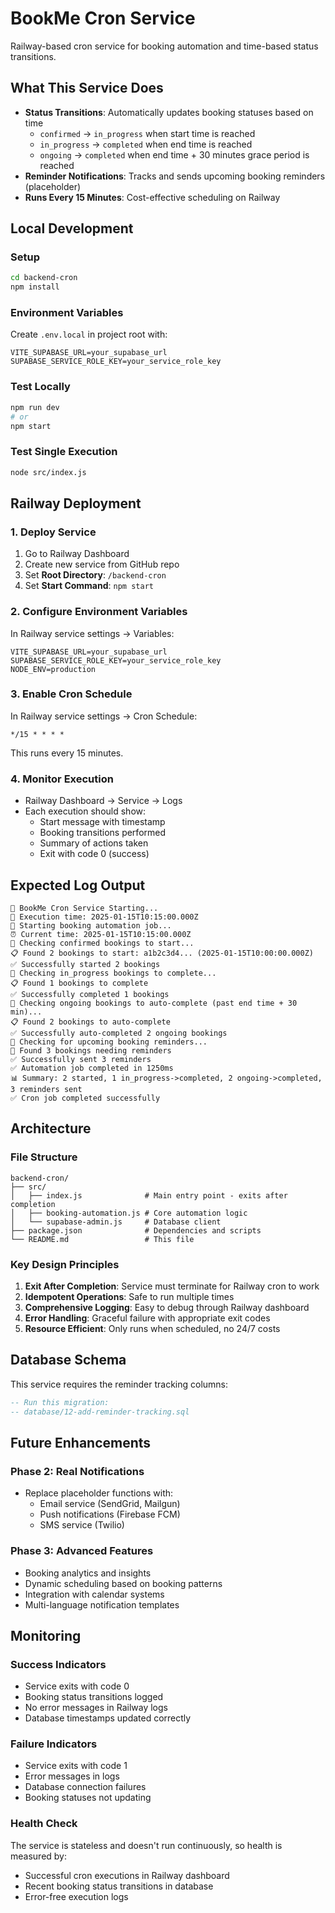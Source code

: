 # BookMe Cron Service

Railway-based cron service for booking automation and time-based status transitions.

## What This Service Does

- **Status Transitions**: Automatically updates booking statuses based on time
  - `confirmed` → `in_progress` when start time is reached
  - `in_progress` → `completed` when end time is reached
  - `ongoing` → `completed` when end time + 30 minutes grace period is reached
- **Reminder Notifications**: Tracks and sends upcoming booking reminders (placeholder)
- **Runs Every 15 Minutes**: Cost-effective scheduling on Railway

## Local Development

### Setup
```bash
cd backend-cron
npm install
```

### Environment Variables
Create `.env.local` in project root with:
```env
VITE_SUPABASE_URL=your_supabase_url
SUPABASE_SERVICE_ROLE_KEY=your_service_role_key
```

### Test Locally
```bash
npm run dev
# or
npm start
```

### Test Single Execution
```bash
node src/index.js
```

## Railway Deployment

### 1. Deploy Service
1. Go to Railway Dashboard
2. Create new service from GitHub repo
3. Set **Root Directory**: `/backend-cron`
4. Set **Start Command**: `npm start`

### 2. Configure Environment Variables
In Railway service settings → Variables:
```env
VITE_SUPABASE_URL=your_supabase_url
SUPABASE_SERVICE_ROLE_KEY=your_service_role_key
NODE_ENV=production
```

### 3. Enable Cron Schedule
In Railway service settings → Cron Schedule:
```cron
*/15 * * * *
```
This runs every 15 minutes.

### 4. Monitor Execution
- Railway Dashboard → Service → Logs
- Each execution should show:
  - Start message with timestamp
  - Booking transitions performed
  - Summary of actions taken
  - Exit with code 0 (success)

## Expected Log Output

```
🚀 BookMe Cron Service Starting...
📅 Execution time: 2025-01-15T10:15:00.000Z
🤖 Starting booking automation job...
⏰ Current time: 2025-01-15T10:15:00.000Z
🔄 Checking confirmed bookings to start...
📋 Found 2 bookings to start: a1b2c3d4... (2025-01-15T10:00:00.000Z)
✅ Successfully started 2 bookings
🏁 Checking in_progress bookings to complete...
📋 Found 1 bookings to complete
✅ Successfully completed 1 bookings
🏁 Checking ongoing bookings to auto-complete (past end time + 30 min)...
📋 Found 2 bookings to auto-complete
✅ Successfully auto-completed 2 ongoing bookings
📧 Checking for upcoming booking reminders...
📧 Found 3 bookings needing reminders
✅ Successfully sent 3 reminders
✅ Automation job completed in 1250ms
📊 Summary: 2 started, 1 in_progress->completed, 2 ongoing->completed, 3 reminders sent
✅ Cron job completed successfully
```

## Architecture

### File Structure
```
backend-cron/
├── src/
│   ├── index.js              # Main entry point - exits after completion
│   ├── booking-automation.js # Core automation logic
│   └── supabase-admin.js     # Database client
├── package.json              # Dependencies and scripts
└── README.md                 # This file
```

### Key Design Principles

1. **Exit After Completion**: Service must terminate for Railway cron to work
2. **Idempotent Operations**: Safe to run multiple times
3. **Comprehensive Logging**: Easy to debug through Railway dashboard
4. **Error Handling**: Graceful failure with appropriate exit codes
5. **Resource Efficient**: Only runs when scheduled, no 24/7 costs

## Database Schema

This service requires the reminder tracking columns:
```sql
-- Run this migration:
-- database/12-add-reminder-tracking.sql
```

## Future Enhancements

### Phase 2: Real Notifications
- Replace placeholder functions with:
  - Email service (SendGrid, Mailgun)
  - Push notifications (Firebase FCM)
  - SMS service (Twilio)

### Phase 3: Advanced Features
- Booking analytics and insights
- Dynamic scheduling based on booking patterns
- Integration with calendar systems
- Multi-language notification templates

## Monitoring

### Success Indicators
- Service exits with code 0
- Booking status transitions logged
- No error messages in Railway logs
- Database timestamps updated correctly

### Failure Indicators  
- Service exits with code 1
- Error messages in logs
- Database connection failures
- Booking statuses not updating

### Health Check
The service is stateless and doesn't run continuously, so health is measured by:
- Successful cron executions in Railway dashboard
- Recent booking status transitions in database
- Error-free execution logs